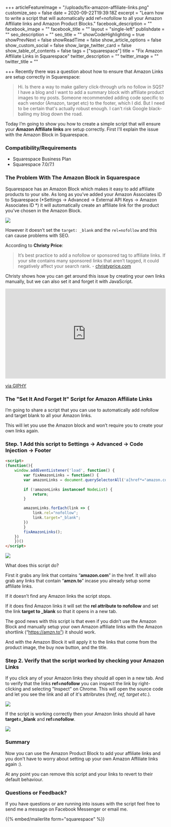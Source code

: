 +++
articleFeatureImage = "/uploads/fix-amazon-affiliate-links.png"
customize_seo = false
date = 2020-09-22T19:39:18Z
excerpt = "Learn how to write a script that will automatically add ref=nofollow to all your Amazon Affiliate links and Amazon Product Blocks."
facebook_description = ""
facebook_image = ""
facebook_title = ""
layout = "single-left"
publishdate = ""
seo_description = ""
seo_title = ""
showCodeHighlighting = true
showPrevNext = false
showReadTime = false
show_article_options = false
show_custom_social = false
show_large_twitter_card = false
show_table_of_contents = false
tags = ["squarespace"]
title = "Fix Amazon Affiliate Links in Squarespace"
twitter_description = ""
twitter_image = ""
twitter_title = ""

+++
Recently there was a question about how to ensure that Amazon Links are setup correctly in Squarespace:

> Hi. Is there a way to make gallery click-through urls no follow in SQS? I have a blog and I want to add a summary block with affiliate product images to my posts. Someone recommended adding code specific to each vendor (Amazon, target etc) to the footer, which I did. But I need to be certain that's actually robust enough. I can't risk Google black-balling my blog down the road.

Today I’m going to show you how to create a simple script that will ensure your **Amazon Affiliate links** are setup correctly. First I'll explain the issue with the Amazon Block in Squarespace.

### Compatibility/Requirements

* Squarespace Business Plan
* Squarespace 7.0/7.1

### The Problem With The Amazon Block in Squarespace

Squarespace has an Amazon Block which makes it easy to add affiliate products to your site. As long as you’ve added your Amazon Associates ID to Squarespace (*Settings -> Advanced -> External API Keys -> Amazon Associates ID *) it will automatically create an affiliate link for the product you’ve chosen in the Amazon Block.

![](/uploads/amazon-product-block-2x.png)

However it doesn’t set the `target: _blank` and the `rel=nofollow` and this can cause problems with SEO.

According to **Christy Price**:

> It’s best practice to add a nofollow or sponsored tag to affiliate links. If your site contains many sponsored links that aren’t tagged, it could negatively affect your search rank. - [christyprice.com](https://christyprice.com/squarespace-tips-tricks/how-to-add-affiliate-links-in-squarespace)

Christy shows how you can get around this issue by creating your own links manually, but we can also set it and forget it with JavaScript.

<div style="width:100%;height:0;padding-bottom:56%;position:relative;"><iframe src="https://giphy.com/embed/1hMjJILpxoWpQad37L" width="100%" height="100%" style="position:absolute" frameBorder="0" class="giphy-embed" allowFullScreen></iframe></div><p><a href="https://giphy.com/gifs/billy-mayes-1hMjJILpxoWpQad37L">via GIPHY</a></p>

### The "Set It And Forget It" Script for Amazon Affiliate Links

I’m going to share a script that you can use to automatically add nofollow and target blank to all your Amazon links.

This will let you use the Amazon block and won’t require you to create your own links again.

### Step. 1 Add this script to Settings -> Advanced -> Code Injection -> Footer

```html
<script>
(function(){
	window.addEventListener('load', function() {
		var fixAmazonLinks = function() {
		var amazonLinks = document.querySelectorAll('a[href*="amazon.com"], a[href*="amzn.to"]');
		
        if (!amazonLinks instanceof NodeList) {
			return;
		}

		amazonLinks.forEach(link => {
			link.rel="nofollow"; 
			link.target="_blank";
		})
		}
        fixAmazonLinks();
	})
	})()
</script>
```

![](/uploads/amazon-links-in-script-2x.png)

What does this script do?

First it grabs any link that contains “**amazon.com**” in the href. It will also grab any links that contain “**amzn.to**” incase you already setup some affiliate links.

If it doesn’t find any Amazon links the script stops.

If it does find Amazon links it will set the **rel attribute to nofollow** and set the link **target to _blank** so that it opens in a new tab.

The good news with this script is that even if you didn’t use the Amazon Block and manually setup your own Amazon affiliate links with the Amazon shortlink (“https://amzn.to”) it should work.

And with the Amazon Block it will apply it to the links that come from the product image, the buy now button, and the title.

### Step 2. Verify that the script worked by checking your Amazon Links

If you click any of your Amazon links they should all open in a new tab. And to verify that the links **ref=nofollow** you can inspect the link by right-clicking and selecting "Inspect" on Chrome. This will open the source code and let you see the link and all of it's attribrutes (_href, ref, target etc._).

![](/uploads/inspect-element.png)

If the script is working correctly then your Amazon links should all have **target=_blank** and **ref=nofollow**.

![](/uploads/verify-referrer-copy.png)

### Summary

Now you can use the Amazon Product Block to add your affiliate links and you don't have to worry about setting up your own Amazon Affiliate links again :).

At any point you can remove this script and your links to revert to their default behaviour.

### Questions or Feedback?

If you have questions or are running into issues with the script feel free to send me a message on Facebook Messenger or email me.

{{% embed/mailerlite form="squarespace" %}}